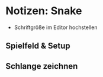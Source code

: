# Notizen: Snake

- Schriftgröße im Editor hochstellen


## Spielfeld & Setup

## Schlange zeichnen

